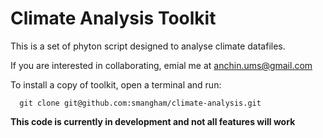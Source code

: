 # Climate Analysis Toolkit

This is a set of phyton script designed to analyse climate datafiles.


If you are interested in collaborating, emial me at anchin.ums@gmail.com

To install a copy of toolkit, open a terminal and run:

      git clone git@github.com:smangham/climate-analysis.git


**This code is currently in development and not all features will work**
